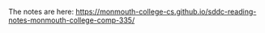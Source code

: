 The notes are here: https://monmouth-college-cs.github.io/sddc-reading-notes-monmouth-college-comp-335/